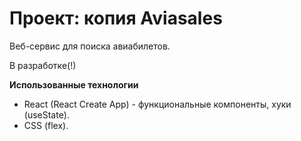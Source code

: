 # Проект: копия Aviasales
Веб-сервис для поиска авиабилетов. 

В разработке(!)

**Использованные технологии**
* React (React Create App) - функциональные компоненты, хуки (useState).
* CSS (flex).
